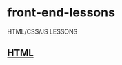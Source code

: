 # front-end-lessons
HTML/CSS/JS LESSONS

## [HTML](https://github.com/iieunji023/front-end-lessons/blob/main/HTML.md)